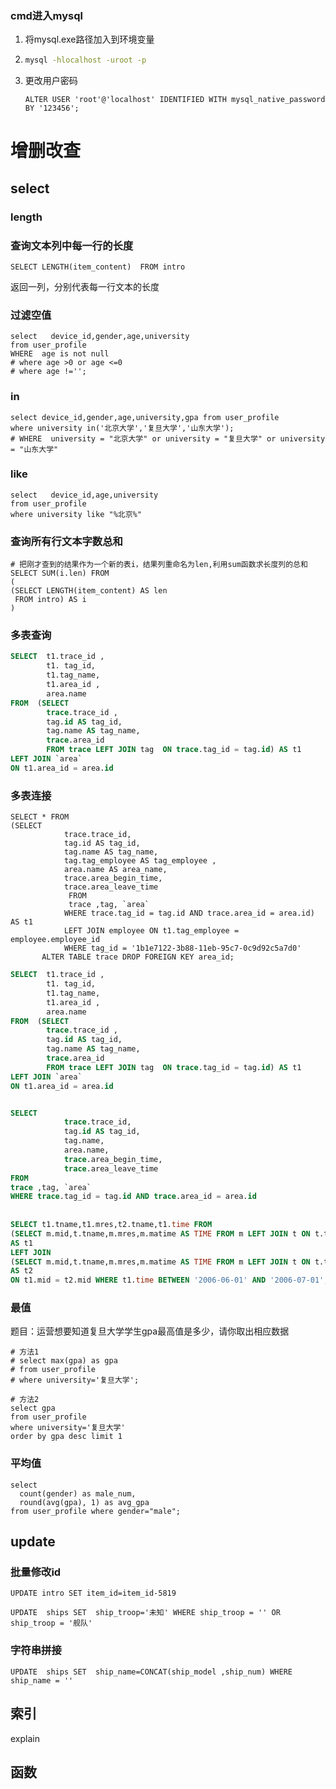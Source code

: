 ### cmd进入mysql

1. 将mysql.exe路径加入到环境变量

2. ```bash
   mysql -hlocalhost -uroot -p
   ```

3. 更改用户密码

   ```mysql
   ALTER USER 'root'@'localhost' IDENTIFIED WITH mysql_native_password BY '123456';
   ```


# 增删改查

## select 

### length

### 查询文本列中每一行的长度

```mysql
SELECT LENGTH(item_content)  FROM intro
```

 返回一列，分别代表每一行文本的长度



### 过滤空值

```mysql
select   device_id,gender,age,university
from user_profile
WHERE  age is not null
# where age >0 or age <=0
# where age !='';
```

### in

```mysql
select device_id,gender,age,university,gpa from user_profile
where university in('北京大学','复旦大学','山东大学');
# WHERE  university = "北京大学" or university = "复旦大学" or university = "山东大学" 
```

### like

```mysql
select   device_id,age,university
from user_profile 
where university like "%北京%"
```



### 查询所有行文本字数总和

```mysql
# 把刚才查到的结果作为一个新的表i，结果列重命名为len,利用sum函数求长度列的总和
SELECT SUM(i.len) FROM 
(
(SELECT LENGTH(item_content) AS len 
 FROM intro) AS i
)
```

### 多表查询

```sql
SELECT  t1.trace_id ,
		t1. tag_id,
		t1.tag_name,
		t1.area_id ,
		area.name
FROM  (SELECT 
		trace.trace_id ,
		tag.id AS tag_id,
		tag.name AS tag_name,
		trace.area_id 
		FROM trace LEFT JOIN tag  ON trace.tag_id = tag.id) AS t1
LEFT JOIN `area` 
ON t1.area_id = area.id
```

### 多表连接

```jsql
SELECT * FROM
(SELECT
            trace.trace_id,
            tag.id AS tag_id,
            tag.name AS tag_name,
            tag.tag_employee AS tag_employee ,
            area.name AS area_name,
            trace.area_begin_time,
            trace.area_leave_time
             FROM
             trace ,tag, `area`
            WHERE trace.tag_id = tag.id AND trace.area_id = area.id) AS t1
            LEFT JOIN employee ON t1.tag_employee = employee.employee_id
            WHERE tag_id = '1b1e7122-3b88-11eb-95c7-0c9d92c5a7d0'
       ALTER TABLE trace DROP FOREIGN KEY area_id;
```

```sql
SELECT  t1.trace_id ,
		t1. tag_id,
		t1.tag_name,
		t1.area_id ,
		area.name
FROM  (SELECT 
		trace.trace_id ,
		tag.id AS tag_id,
		tag.name AS tag_name,
		trace.area_id 
		FROM trace LEFT JOIN tag  ON trace.tag_id = tag.id) AS t1
LEFT JOIN `area` 
ON t1.area_id = area.id


SELECT
            trace.trace_id,
            tag.id AS tag_id,
            tag.name,
            area.name,
            trace.area_begin_time,
            trace.area_leave_time
FROM
trace ,tag, `area`
WHERE trace.tag_id = tag.id AND trace.area_id = area.id
    
    
SELECT t1.tname,t1.mres,t2.tname,t1.time FROM 
(SELECT m.mid,t.tname,m.mres,m.matime AS TIME FROM m LEFT JOIN t ON t.tid = m.hid) 
AS t1 
LEFT JOIN 
(SELECT m.mid,t.tname,m.mres,m.matime AS TIME FROM m LEFT JOIN t ON t.tid = m.gid) 
AS t2 
ON t1.mid = t2.mid WHERE t1.time BETWEEN '2006-06-01' AND '2006-07-01';
```

### 最值

题目：运营想要知道复旦大学学生gpa最高值是多少，请你取出相应数据

```mysql
# 方法1
# select max(gpa) as gpa
# from user_profile
# where university='复旦大学';
 
# 方法2
select gpa
from user_profile
where university='复旦大学'
order by gpa desc limit 1
```

### 平均值

```mysql
select
  count(gender) as male_num,
  round(avg(gpa), 1) as avg_gpa
from user_profile where gender="male";
```



## update

### 批量修改id

```mysql
UPDATE intro SET item_id=item_id-5819

UPDATE  ships SET  ship_troop='未知' WHERE ship_troop = '' OR 	 ship_troop = '舰队'
```

### 字符串拼接

```mysql
UPDATE  ships SET  ship_name=CONCAT(ship_model ,ship_num) WHERE ship_name = '' 
```

## 索引

explain

## 函数

### 

